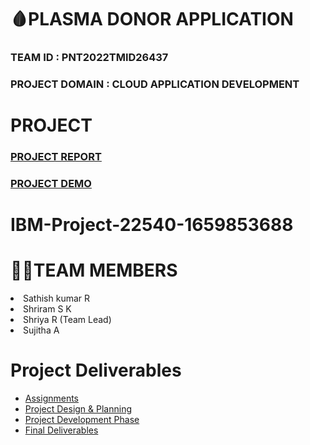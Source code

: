 # 🩸PLASMA DONOR APPLICATION

### TEAM ID : PNT2022TMID26437

### PROJECT DOMAIN : CLOUD APPLICATION DEVELOPMENT

# PROJECT
### [PROJECT REPORT](https://github.com/IBM-EPBL/IBM-Project-22540-1659853688/tree/main/Final%20Deliverables/Project%20Report)
### [PROJECT DEMO](https://youtu.be/vSb3v7CpVkw)


# IBM-Project-22540-1659853688


<h1>🧑‍💻TEAM MEMBERS </h1>
<li> Sathish kumar R</li> 
<li> Shriram S K</li>
<li> Shriya R (Team Lead)</li>
<li> Sujitha A</li>


# Project Deliverables
* [Assignments](https://github.com/IBM-EPBL/IBM-Project-22540-1659853688/tree/main/Assessment)
* [Project Design & Planning](https://github.com/IBM-EPBL/IBM-Project-22540-1659853688/tree/main/Pre-Development)
* [Project Development Phase](https://github.com/IBM-EPBL/IBM-Project-22540-1659853688/tree/main/Project%20Development%20Phase)
* [Final Deliverables](https://github.com/IBM-EPBL/IBM-Project-22540-1659853688/tree/main/Final%20Deliverables)


